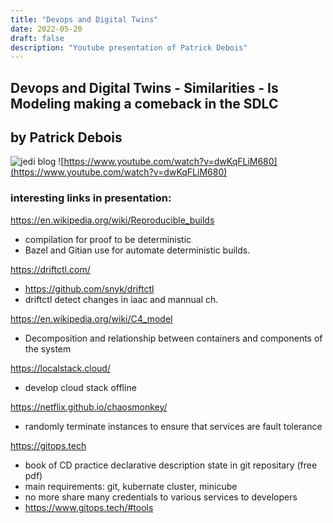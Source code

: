 ```yaml
---
title: "Devops and Digital Twins"
date: 2022-05-20
draft: false
description: "Youtube presentation of Patrick Debois"
---
```

## Devops and Digital Twins - Similarities - Is Modeling making a comeback in the SDLC
## by Patrick Debois
![jedi blog](https://www.jedi.be/blog/2022/02/18/devops-and-digital-twins-similarities/)
![https://www.youtube.com/watch?v=dwKqFLiM680](https://www.youtube.com/watch?v=dwKqFLiM680)

### interesting links in presentation:
https://en.wikipedia.org/wiki/Reproducible_builds
 - compilation for proof to be deterministic
 - Bazel and Gitian use for automate deterministic builds.

https://driftctl.com/ 
 - https://github.com/snyk/driftctl
 - driftctl detect changes in iaac and mannual ch.

https://en.wikipedia.org/wiki/C4_model
 - Decomposition and relationship between containers and components of the system

https://localstack.cloud/
 - develop cloud stack offline

https://netflix.github.io/chaosmonkey/
 - randomly terminate instances to ensure that services are fault tolerance

https://gitops.tech
 - book of CD practice declarative description state in git repositary (free pdf)
 - main requirements: git, kubernate cluster, minicube
 - no more share many credentials to various services to developers
 - https://www.gitops.tech/#tools


